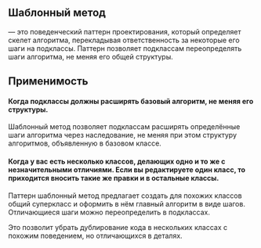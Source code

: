 ## Шаблонный метод

— это поведенческий паттерн проектирования, который определяет скелет алгоритма, перекладывая ответственность за
некоторые его шаги на подклассы. Паттерн позволяет подклассам переопределять шаги алгоритма, не меняя его общей
структуры.

## Применимость

#### Когда подклассы должны расширять базовый алгоритм, не меняя его структуры.

Шаблонный метод позволяет подклассам расширять определённые шаги алгоритма через наследование, не меняя при этом
структуру алгоритмов, объявленную в базовом классе.

#### Когда у вас есть несколько классов, делающих одно и то же с незначительными отличиями. Если вы редактируете один класс, то приходится вносить такие же правки и в остальные классы.

Паттерн шаблонный метод предлагает создать для похожих классов общий суперкласс и оформить в нём главный алгоритм в виде
шагов. Отличающиеся шаги можно переопределить в подклассах.

Это позволит убрать дублирование кода в нескольких классах с похожим поведением, но отличающихся в деталях.